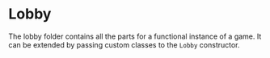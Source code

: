 Lobby
=====

The lobby folder contains all the parts for a functional instance
of a game. It can be extended by passing custom classes to the
`Lobby` constructor.